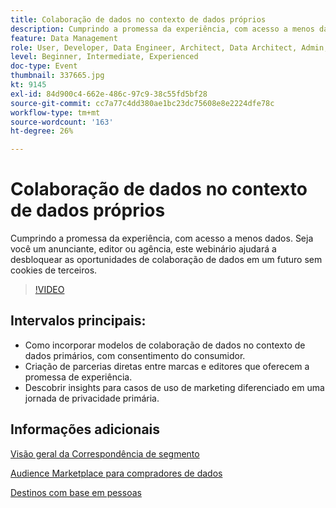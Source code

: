 ```yaml
---
title: Colaboração de dados no contexto de dados próprios
description: Cumprindo a promessa da experiência, com acesso a menos dados. Seja você um anunciante, editor ou agência, este webinário ajudará a desbloquear as oportunidades de colaboração de dados em um futuro sem cookies de terceiros.
feature: Data Management
role: User, Developer, Data Engineer, Architect, Data Architect, Admin, Leader
level: Beginner, Intermediate, Experienced
doc-type: Event
thumbnail: 337665.jpg
kt: 9145
exl-id: 84d900c4-662e-486c-97c9-38c55fd5bf28
source-git-commit: cc7a77c4dd380ae1bc23dc75608e8e2224dfe78c
workflow-type: tm+mt
source-wordcount: '163'
ht-degree: 26%

---
```


# Colaboração de dados no contexto de dados próprios

Cumprindo a promessa da experiência, com acesso a menos dados. Seja você um anunciante, editor ou agência, este webinário ajudará a desbloquear as oportunidades de colaboração de dados em um futuro sem cookies de terceiros.

>[!VIDEO](https://video.tv.adobe.com/v/337665/?quality=12&learn=on)

## Intervalos principais:

* Como incorporar modelos de colaboração de dados no contexto de dados primários, com consentimento do consumidor.
* Criação de parcerias diretas entre marcas e editores que oferecem a promessa de experiência.
* Descobrir insights para casos de uso de marketing diferenciado em uma jornada de privacidade primária.

## Informações adicionais 

[Visão geral da Correspondência de segmento](https://experienceleague.adobe.com/docs/experience-platform/segmentation/ui/segment-match.html?lang=en)

[Audience Marketplace para compradores de dados](https://experienceleague.adobe.com/docs/audience-manager/user-guide/features/audience-marketplace/audience-marketplace-for-data-buyers/marketplace-data-buyers.html?lang=en)

[Destinos com base em pessoas](https://experienceleague.adobe.com/docs/audience-manager/user-guide/features/destinations/people-based/people-based-destinations-overview.html?lang=en)
